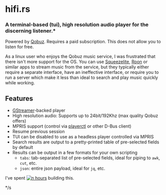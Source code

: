 # hifi.rs

### A terminal-based (tui), high resolution audio player for the discerning listener.<super>\*</super>

Powered by [Qobuz](https://www.qobuz.com). Requires a paid subscription. This does not allow you to listen for free.

As a linux user who enjoys the Qobuz music service, I was frustrated that there isn't more support for the OS. You can use [Squeezelite](https://github.com/ralph-irving/squeezelite), [Roon](https://roonlabs.com/) or similar apps to stream music from the service, but they typically either require a separate interface, have an ineffective interface, or require you to run a server which make it less than ideal to search and play music quickly while working.

## Features

- [GStreamer](https://gstreamer.freedesktop.org/)-backed player
- High resolution audio: Supports up to 24bit/192Khz (max quality Qobuz offers)
- MPRIS support (control via [playerctl](https://github.com/altdesktop/playerctl) or other D-Bus client)
- Resume previous session
- TUI can be disabled to use as a headless player controlled via MPRIS
- Search results are output to a pretty-printed table of pre-selected fields by default
- Results can be output in a few formats for your own scripting
  - `tabs`: tab-separated list of pre-selected fields, ideal for piping to `awk`, `cut`, etc.
  - `json`: entire json payload, ideal for `jq`, etc.

I've spent [![n hours](https://wakatime.com/badge/github/iamdb/hifi.rs.svg)](https://wakatime.com/badge/github/iamdb/hifi.rs) building this.

<super>\*</super>/s
